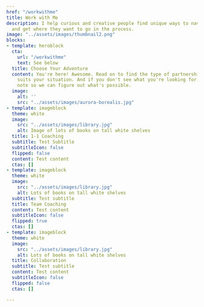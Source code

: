 ```yaml
---
href: "/workwithme"
title: Work with Me
description: I help curious and creative people find unique ways to navigate life
  and get where they want to go in the process.
image: "../assets/images/thumbnail2.png"
blocks:
- template: heroblock
  cta:
    url: "/workwithme"
    text: See below
  title: Choose Your Adventure
  content: You're here! Awesome. Read on to find the type of partnership that best
    suits your situation. And if you don't see what you're looking for, drop me a
    note so we can figure out what's possible.
  image:
    alt: ''
    src: "../assets/images/aurora-borealis.jpg"
- template: imageblock
  theme: white
  image:
    src: "../assets/images/library.jpg"
    alt: Image of lots of books on tall white shelves
  title: 1-1 Coaching
  subtitle: Test Subtitle
  subtitleIcon: false
  flipped: false
  content: Test content
  ctas: []
- template: imageblock
  theme: white
  image:
    src: "../assets/images/library.jpg"
    alt: Lots of books on tall white shelves
  subtitle: Test subtitle
  title: Team Coaching
  content: Test content
  subtitleIcon: false
  flipped: true
  ctas: []
- template: imageblock
  theme: white
  image:
    src: "../assets/images/library.jpg"
    alt: Lots of books on tall white shelves
  title: Collaboration
  subtitle: Test subtitle
  content: Test content
  subtitleIcon: false
  flipped: false
  ctas: []

---
```

